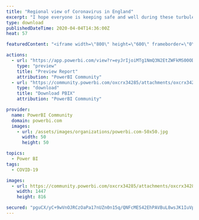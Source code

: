 ```yaml
---
title: "Regional view of Coronavirus in England"
excerpt: "I hope everyone is keeping safe and well during these turbulent times. Almost three weeks into lockdown in the UK, I have finally got around to"
type: download
publishedDateTime: 2020-04-04T14:36:00Z
heat: 57

featuredContent: "<iframe width=\"800\" height=\"600\" frameborder=\"0\" src=\"https://app.powerbi.com/view?r=eyJrIjoiMTg1NmQ3N2EtZWFkMS00ODg1LWE5ZWYtMmMwNzIzYmQyZGIwIiwidCI6ImFlMjNjNWFlLTMzYTMtNGYzMS1hMDkzLWJhNzY1OWM1MzBlMSJ9\"></iframe>"

actions:
  - url: "https://app.powerbi.com/view?r=eyJrIjoiMTg1NmQ3N2EtZWFkMS00ODg1LWE5ZWYtMmMwNzIzYmQyZGIwIiwidCI6ImFlMjNjNWFlLTMzYTMtNGYzMS1hMDkzLWJhNzY1OWM1MzBlMSJ9"
    type: "preview"
    title: "Preview Report"
    attribution: "PowerBI Community"
  - url: "https://community.powerbi.com/oxcrx34285/attachments/oxcrx34285/DataStoriesGallery/3677/2/COVID-19%20FINAL.pbix"
    type: "download"
    title: "Download PBIX"
    attribution: "PowerBI Community"

provider:
  name: PowerBI Community
  domain: powerbi.com
  images:
    - url: /assets/images/organizations/powerbi.com-50x50.jpg
      width: 50
      height: 50

topics:
  - Power BI
tags:
  - COVID-19

images:
  - url: https://community.powerbi.com/oxcrx34285/attachments/oxcrx34285/DataStoriesGallery/3677/1/Home%20Corona.PNG
    width: 1447
    height: 816

secured: "pguCX/yC+9wVnOJRCzOaPa17nUZn0n15q/QNFcMES42EhPAVBuL8wsJK1IuVpyAVlNslEtA2WPd5quaaduwX1J+awU5ihuWgsaHy8dz7hrI1Inn6OI+ORXs1DV9rWrBKe+1/DnJxWXf8ULgoTVrZJdwUnYxyISaT1UQFyQ4kmsYiqbo2wr+teyHb3hADhcg+kVRo/m5CWjxyYb61xwjSxtMHb+YVOVb4aFX6E7oUf39T5YXI6KJmQ+L4PizUKcqtjROpIsYlTs0xDq2Iz2CCpK2ctGILUMGLm2iFZgu9Sw5K8DygXlTGijcfdMR/juU+f8yoU3upMxNUAA6q4LPl2blQ2as80jSOZquKen8d8nG8njp9U69DBk5nZ7sQhUlm;fmlO1i1vtlTXaPXBEbaaWw=="
---
```


